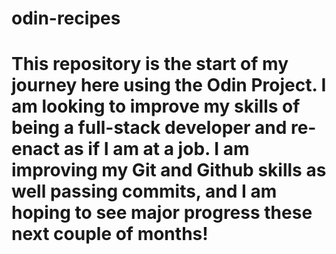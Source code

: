 # odin-recipes
# This repository is the start of my journey here using the Odin Project. I am looking to improve my skills of being a full-stack developer and re-enact as if I am at a job. I am improving my Git and Github skills as well passing commits, and I am hoping to see major progress these next couple of months!
